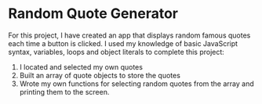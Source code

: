 # Random Quote Generator 

For this project, I have created an app that displays random famous quotes each time a button is clicked. 
I used my knowledge of basic JavaScript syntax, variables, loops and object literals to complete this project:
1. I located and selected my own quotes 
2. Built an array of quote objects to store the quotes
3. Wrote my own functions for selecting random quotes from the array and printing them to the screen.
